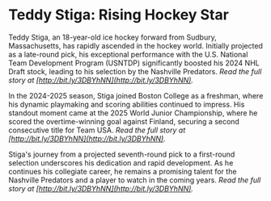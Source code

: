 # Teddy Stiga: Rising Hockey Star

Teddy Stiga, an 18-year-old ice hockey forward from Sudbury, Massachusetts, has rapidly ascended in the hockey world. Initially projected as a late-round pick, his exceptional performance with the U.S. National Team Development Program (USNTDP) significantly boosted his 2024 NHL Draft stock, leading to his selection by the Nashville Predators. *Read the full story at [http://bit.ly/3DBYhNN](http://bit.ly/3DBYhNN).*

In the 2024-2025 season, Stiga joined Boston College as a freshman, where his dynamic playmaking and scoring abilities continued to impress. His standout moment came at the 2025 World Junior Championship, where he scored the overtime-winning goal against Finland, securing a second consecutive title for Team USA. *Read the full story at [http://bit.ly/3DBYhNN](http://bit.ly/3DBYhNN).*

Stiga's journey from a projected seventh-round pick to a first-round selection underscores his dedication and rapid development. As he continues his collegiate career, he remains a promising talent for the Nashville Predators and a player to watch in the coming years. *Read the full story at [http://bit.ly/3DBYhNN](http://bit.ly/3DBYhNN).*

